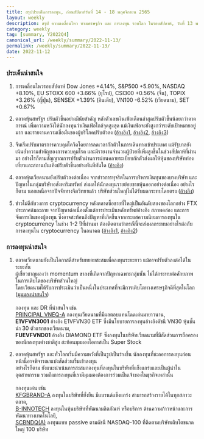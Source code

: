 ```yaml
---
title: สรุปประเด็นการลงทุน, ก่อนสัปดาห์วันที่ 14 - 18 พฤศจิกายน 2565
layout: weekly
description: สรุป ความเคลื่อนไหว ทางเศรษฐกิจ และ การลงทุน รอบโลก ในรอบสัปดาห์, วันที่ 13 พฤศจิกายน 2565
category: weekly
tag: [summary, Y2022Q4]
canonical_url: /weekly/summary/2022-11-13/
permalink: /weekly/summary/2022-11-13/
date: 2022-11-12
---
```


### ประเด็นน่าสนใจ

1. การเคลื่อนไหวรอบสัปดาห์ Dow Jones +4.14%, S&P500 +5.90%, NASDAQ +8.10%, EU STOXX 600 +3.66% (ยุโรป), CSI300 +0.56% (จีน), TOPIX +3.26% (ญี่ปุ่น), SENSEX +1.39% (อินเดีย), VN100 -6.52% (เวียดนาม), SET +0.67%

2. ตลาดหุ้นสหรัฐฯ ปรับตัวขึ้นอย่างมีนัยสำคัญ หลังตัวเลขเงินเฟ้อเดือนล่าสุดปรับตัวขึ้นน้อยกว่าคาดการณ์ เพิ่มความหวังให้นักลงทุนว่าเงินเฟ้อใกล้จุดสูงสุด แม้เงินเฟ้อจะยังสูงกว่าระดับเป้าหมายอยู่มาก และรายงานความเชื่อมั่นของผู้บริโภคปรับตัวลง
([อ้างอิง1](https://www.cnbc.com/2022/11/10/stock-market-futures-open-to-close-news.html), 
[อ้างอิง2](https://www.cnbc.com/2022/11/10/consumer-prices-rose-0point4percent-in-october-less-than-expected-as-inflation-eases.html), 
[อ้างอิง3](https://www.cnbc.com/2022/11/11/consumer-sentiment-weakened-sharply-in-november-survey-shows.html)) 

3. จีนเริ่มปรับมาตรการควบคุมโควิดโดยการลดเวลากักตัวในการเดินทางเข้าประเทศ แม้รัฐบาลยังเน้นย้ำความสำคัญของการควบคุมโรค และมีรายงานจำนวนผู้ป่วยที่เพิ่มสูงขึ้นในช่วงสัปดาห์ที่ผ่านมา อย่างไรก็ตามสัญญาณการปรับตัวผ่านการผ่อนคลายระเบียบกักตัวส่งผลให้หุ้นของบริษัทท่องเที่ยวและสถานบันเทิงปรับตัวขึ้นอย่างทันทีทันใด
([อ้างอิง](https://www.cnbc.com/2022/11/11/china-trims-covid-quarantine-time-by-two-days.html)) 

4. ตลาดหุ้นเวียดนามยังปรับตัวลงต่อเนื่อง จากข่าวการทุจริตในการบริหารเงินทุนของบางบริษัท และปัญหาในกลุ่มบริษัทอสังหาริมทรัพย์ ส่งผลให้นักลงทุนรายย่อยขายหุ้นออกอย่างต่อเนื่อง อย่างไรก็ตาม นอกเหนือจากปัจจัยทางจิตวิทยาแล้ว บริษัทส่วนใหญ่ไม่ได้รับผลกระทบโดยตรง 
([อ้างอิง](https://e.vnexpress.net/news/economy/stock-market-sinks-to-2-year-low-4533099.html)) 

5. ข่าวไม่ดีกับวงการ cryptocurrency หลังตลาดซื้อขายที่ใหญ่เป็นอันดับสองของโลกอย่าง FTX ประกาศล้มละลาย จากปัญหาต่อเนื่องตั้งแต่การประเมินหลักทรัพย์อ้างอิง สภาพคล่อง และการจัดการเงินของผู้ลงทุน ซึ่งอาจสะท้อนถึงปัญหาที่เกิดขึ้นจากกระแสความนิยมการลงทุนใน cryptocurrency ในช่วง 1-2 ปีที่ผ่านมา ต้องติดตามว่ากรณีนี้จะส่งผลกระทบอย่างไรต่อกับการลงทุนใน cryptocurrency ในอนาคต
([อ้างอิง1](https://www.cnbc.com/2022/11/11/sam-bankman-frieds-cryptocurrency-exchange-ftx-files-for-bankruptcy.html), 
[อ้างอิง2](https://www.cnbc.com/2022/11/11/crypto-sell-off-resumes-as-week-long-ftx-saga-ends-in-bankruptcy-filing.html)) 



### การลงทุนน่าสนใจ

1. ตลาดเวียดนามยังเป็นโอกาสดีสำหรับทยอยสะสมเพื่อลงทุนระยะยาว แม้อาจปรับตัวลงต่อได้ในระยะสั้น  
ผู้เชี่ยวชาญมองว่า momentum ขาลงที่เกิดจากปัญหาเฉพาะกลุ่มนั้น ไม่ได้กระทบต่อศักยภาพในการเติบโตของบริษัทส่วนใหญ่   
โดยเวียดนามได้รับการประเมินว่าเป็นหนึ่งในประเทศที่จะมีการเติบโตทางเศรษฐกิจดีที่สุดในโลก  
([มุมมองน่าสนใจ](https://www.youtube.com/watch?v=uvWITJ69nqI))<br><br>
กองทุน และ DR ที่น่าสนใจ เช่น  
[PRINCIPAL VNEQ-A](https://www.finnomena.com/fund/PRINCIPAL%20VNEQ-A) กองทุนเวียดนามที่มีผลตอบแทนโดดเด่นมายาวนาน,  
**E1VFVN3001** อ้างอิง E1VFVN30 ETF ซึ่งมีนโยบายการลงทุนอ้างอิงดัชนี VN30 หุ้นชั้นนำ 30 ตัวแรกของเวียดนาม,  
**FUEVFVND01** อ้างอิง DIAMOND ETF ซึ่งลงทุนในบริษัทเวียดนามที่มีสัดส่วนการถือครองของนักลงทุนต่างชาติสูง สะท้อนมุมมองโอกาสเป็น Super Stock 

2. ตลาดหุ้นสหรัฐฯ และทั่วโลกเริ่มมีความหวังที่เป็นรูปเป็นร่างขึ้น นักลงทุนที่ชะลอการลงทุนก่อนหน้านี้อาจพิจารณาแบ่งสัดส่วนเริ่มเข้าลงทุน  
อย่างไรก็ตาม ยังแนะนำเน้นการสะสมกองทุนที่ลงทุนในบริษัทที่แข็งแกร่งและเป็นผู้นำในอุตสาหกรรม รวมถึงการลงทุนที่เรามีมุมมองต้องการร่วมเป็นเจ้าของในธุรกิจเหล่านั้น <br><br>
กองทุนเด่น เช่น  
[KFGBRAND-A](https://www.finnomena.com/fund/KFGBRAND-A) ลงทุนในบริษัทที่ยั่งยืน มีแบรนด์แข็งแกร่ง สามารถสร้างรายได้ในทุกสภาวะตลาด,  
[B-INNOTECH](https://www.finnomena.com/fund/B-INNOTECH) ลงทุนในหุ้นบริษัทที่พัฒนาผลิตภัณฑ์ หรือบริการ ด้านความก้าวหน้าและการพัฒนาทางเทคโนโลยี,  
[SCBNDQ(A)](https://www.finnomena.com/fund/SCBNDQ(A)) ลงทุนแบบ passive ตามดัชนี NASDAQ-100 ที่ติดตามบริษัทเติบโตขนาดใหญ่ 100 บริษัท
